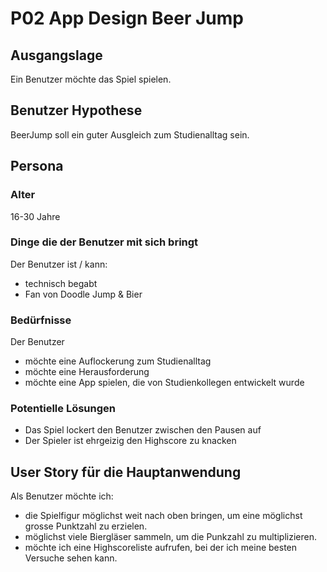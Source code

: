 # P02 App Design Beer Jump
## Ausgangslage
Ein Benutzer möchte das Spiel spielen.

## Benutzer Hypothese
BeerJump soll ein guter Ausgleich zum Studienalltag sein.

## Persona
### Alter 
16-30 Jahre

### Dinge die der Benutzer mit sich bringt
Der Benutzer ist / kann:
- technisch begabt
- Fan von Doodle Jump & Bier

### Bedürfnisse
Der Benutzer
- möchte eine Auflockerung zum Studienalltag
- möchte eine Herausforderung
- möchte eine App spielen, die von Studienkollegen entwickelt wurde

### Potentielle Lösungen 
- Das Spiel lockert den Benutzer zwischen den Pausen auf
- Der Spieler ist ehrgeizig den Highscore zu knacken

## User Story für die Hauptanwendung
Als Benutzer möchte ich:
- die Spielfigur möglichst weit nach oben bringen, um eine möglichst grosse Punktzahl zu erzielen.
- möglichst viele Biergläser sammeln, um die Punkzahl zu multiplizieren.
- möchte ich eine Highscoreliste aufrufen, bei der ich meine besten Versuche sehen kann.


